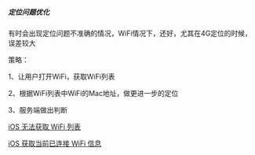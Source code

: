 ##### 定位问题优化



有时会出现定位问题不准确的情况，WiFi情况下，还好，尤其在4G定位的时候，误差较大



策略：

1、让用户打开WiFi，获取WiFi列表

2、根据WiFi列表中WiFi的Mac地址，做更进一步的定位

3、服务端做出判断





[iOS 无法获取 WiFi 列表](https://juejin.im/post/5a3214cd51882506fd589047)



[iOS 获取当前已连接 WiFi 信息](https://juejin.im/post/5a3213576fb9a0451b049059)


